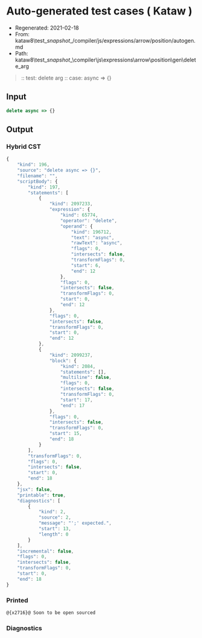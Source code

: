 # Auto-generated test cases ( Kataw )
- Regenerated: 2021-02-18
- From: kataw8\test\__snapshot__/compiler/js/expressions/arrow/position/autogen.md
- Path: kataw8\test\__snapshot__\compiler\js\expressions\arrow\position\gen\delete_arg
> :: test: delete arg
> :: case: async => {}
## Input

`````js
delete async => {}
`````

## Output


### Hybrid CST


```javascript
{
    "kind": 196,
    "source": "delete async => {}",
    "filename": "",
    "scriptBody": {
        "kind": 197,
        "statements": [
            {
                "kind": 2097233,
                "expression": {
                    "kind": 65774,
                    "operator": "delete",
                    "operand": {
                        "kind": 196712,
                        "text": "async",
                        "rawText": "async",
                        "flags": 0,
                        "intersects": false,
                        "transformFlags": 0,
                        "start": 6,
                        "end": 12
                    },
                    "flags": 0,
                    "intersects": false,
                    "transformFlags": 0,
                    "start": 0,
                    "end": 12
                },
                "flags": 0,
                "intersects": false,
                "transformFlags": 0,
                "start": 0,
                "end": 12
            },
            {
                "kind": 2099237,
                "block": {
                    "kind": 2084,
                    "statements": [],
                    "multiline": false,
                    "flags": 0,
                    "intersects": false,
                    "transformFlags": 0,
                    "start": 17,
                    "end": 17
                },
                "flags": 0,
                "intersects": false,
                "transformFlags": 0,
                "start": 15,
                "end": 18
            }
        ],
        "transformFlags": 0,
        "flags": 0,
        "intersects": false,
        "start": 0,
        "end": 18
    },
    "jsx": false,
    "printable": true,
    "diagnostics": [
        {
            "kind": 2,
            "source": 2,
            "message": "';' expected.",
            "start": 13,
            "length": 0
        }
    ],
    "incremental": false,
    "flags": 0,
    "intersects": false,
    "transformFlags": 0,
    "start": 0,
    "end": 18
}
```

### Printed


```javascript
@{x2716}@ Soon to be open sourced
```

### Diagnostics


```javascript

```

